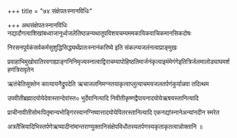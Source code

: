 +++
title = "७४ संक्षेपतःस्नानविधिः"

+++
अथसंक्षेपतःस्नानविधिः नद्यादौगत्वाशिखांबध्वाजानूर्ध्वजलेतिष्ठन्नन्यथातूपविशयचम्यममकायिकवाचिकमानसिकदोषः

निरसनपूर्वकंसर्वकर्मसुशुद्धिसिद्ध्यर्थंप्रातःस्नानंकरिष्ये इति संकल्प्यजलंनत्वाप्राङ्‍मुखः

प्रवाहाभिमुखोवातिरवगाह्याङ्गनिनिमृज्यस्नात्वाद्विराचम्यापोहिष्ठतिमार्जनंकृत्वाइमंमेगंगेइतित्रिर्जलमालोड्याघमर्शहणंत्रिरावृतेन

ऋतंचेतिसूक्तेन कात्यायनैद्रुपदेति ऋचाजलनिमग्नतयाकृत्वाप्लुत्याचमयजलतर्पणंकुर्यान्नवा तदित्थम

उपवीतीब्रह्मादयोयेदेवास्तान्देवांस्त० भुर्देवानित्यादि निवीतीकृष्णद्वैपायनादयोयेऋषयस्तानित्यादि

प्राचीनावीतीसोमःपितृमान्यभोङ्गिरस्वानग्निष्वात्तादयोयेपितरस्तानित्यादि एकनद्यांस्नानेअन्यांनदीन स्मरेत

अत्रतैत्त्रियादिभिस्तर्पणेऋष्यादीनांमान्तराण्युक्तानिसंक्षेपविधौतस्यतर्पणस्यकृताकृतत्वान्नोक्तानि ॥
